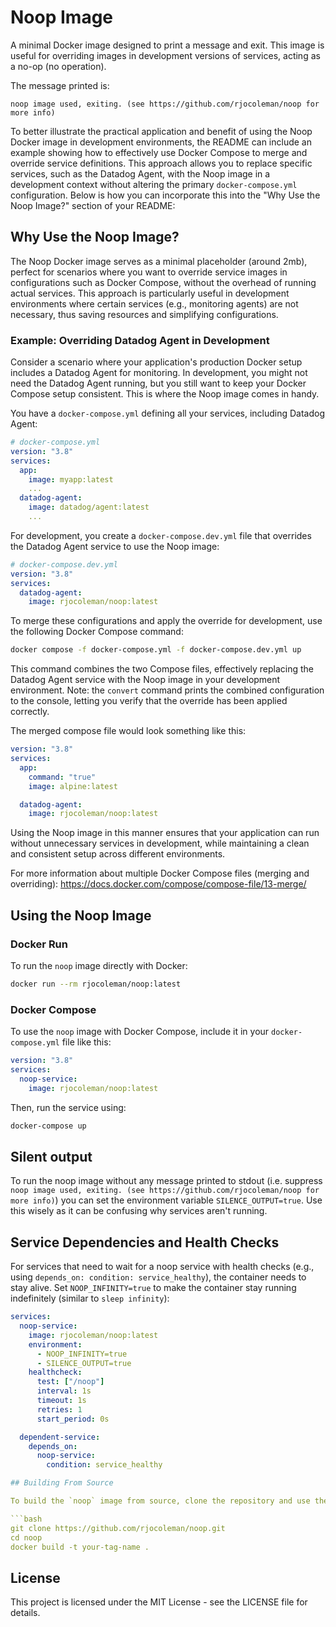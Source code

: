 # Noop Image

A minimal Docker image designed to print a message and exit. This image is useful for overriding images in development versions of services, acting as a no-op (no operation).

The message printed is:

```
noop image used, exiting. (see https://github.com/rjocoleman/noop for more info)
```

To better illustrate the practical application and benefit of using the Noop Docker image in development environments, the README can include an example showing how to effectively use Docker Compose to merge and override service definitions. This approach allows you to replace specific services, such as the Datadog Agent, with the Noop image in a development context without altering the primary `docker-compose.yml` configuration. Below is how you can incorporate this into the "Why Use the Noop Image?" section of your README:

## Why Use the Noop Image?

The Noop Docker image serves as a minimal placeholder (around 2mb), perfect for scenarios where you want to override service images in configurations such as Docker Compose, without the overhead of running actual services. This approach is particularly useful in development environments where certain services (e.g., monitoring agents) are not necessary, thus saving resources and simplifying configurations.

### Example: Overriding Datadog Agent in Development

Consider a scenario where your application's production Docker setup includes a Datadog Agent for monitoring. In development, you might not need the Datadog Agent running, but you still want to keep your Docker Compose setup consistent. This is where the Noop image comes in handy.

You have a `docker-compose.yml` defining all your services, including Datadog Agent:

```yaml
# docker-compose.yml
version: "3.8"
services:
  app:
    image: myapp:latest
    ...
  datadog-agent:
    image: datadog/agent:latest
    ...
```

For development, you create a `docker-compose.dev.yml` file that overrides the Datadog Agent service to use the Noop image:

```yaml
# docker-compose.dev.yml
version: "3.8"
services:
  datadog-agent:
    image: rjocoleman/noop:latest
```

To merge these configurations and apply the override for development, use the following Docker Compose command:

```bash
docker compose -f docker-compose.yml -f docker-compose.dev.yml up
```

This command combines the two Compose files, effectively replacing the Datadog Agent service with the Noop image in your development environment. Note: the `convert` command prints the combined configuration to the console, letting you verify that the override has been applied correctly.

The merged compose file would look something like this:

```yaml
version: "3.8"
services:
  app:
    command: "true"
    image: alpine:latest

  datadog-agent:
    image: rjocoleman/noop:latest
```

Using the Noop image in this manner ensures that your application can run without unnecessary services in development, while maintaining a clean and consistent setup across different environments.

For more information about multiple Docker Compose files (merging and overriding): https://docs.docker.com/compose/compose-file/13-merge/


## Using the Noop Image

### Docker Run

To run the `noop` image directly with Docker:

```bash
docker run --rm rjocoleman/noop:latest
```

### Docker Compose

To use the `noop` image with Docker Compose, include it in your `docker-compose.yml` file like this:

```yaml
version: "3.8"
services:
  noop-service:
    image: rjocoleman/noop:latest
```

Then, run the service using:

```bash
docker-compose up
```

## Silent output

To run the noop image without any message printed to stdout (i.e. suppress `noop image used, exiting. (see https://github.com/rjocoleman/noop for more info)`) you can set the environment variable `SILENCE_OUTPUT=true`. Use this wisely as it can be confusing why services aren't running.

## Service Dependencies and Health Checks

For services that need to wait for a noop service with health checks (e.g., using `depends_on: condition: service_healthy`), the container needs to stay alive. Set `NOOP_INFINITY=true` to make the container stay running indefinitely (similar to `sleep infinity`):

```yaml
services:
  noop-service:
    image: rjocoleman/noop:latest
    environment:
      - NOOP_INFINITY=true
      - SILENCE_OUTPUT=true
    healthcheck:
      test: ["/noop"]
      interval: 1s
      timeout: 1s
      retries: 1
      start_period: 0s

  dependent-service:
    depends_on:
      noop-service:
        condition: service_healthy

## Building From Source

To build the `noop` image from source, clone the repository and use the provided Dockerfile.

```bash
git clone https://github.com/rjocoleman/noop.git
cd noop
docker build -t your-tag-name .
```

## License

This project is licensed under the MIT License - see the LICENSE file for details.
